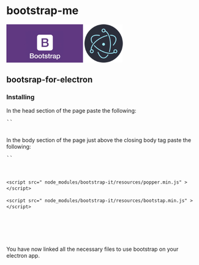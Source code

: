 # bootstrap-me

<img src="img/bootstrap-logo.jpg" height="100" />
<img src="img/electron-logo.png" height="100" />

## bootsrap-for-electron

### Installing

In the head section of the page paste the following:<br>

<pre>
`<link rel="stylesheet" href="node_modules/bootstrap-it/resources/bootstrap.min.css"/>`<br>
</pre>

In the body section of the page just above the closing body tag paste the following:<br>

<pre>
`<script src="node_modules/bootstrap-it/resources/jquery-3.3.1.slim.min.js" ></script>`<br>
`<script src=" node_modules/bootstrap-it/resources/popper.min.js" ></script>`<br>
`<script src=" node_modules/bootstrap-it/resources/bootstap.min.js" ></script>`<br>
</pre>

<br><br><br>
You have now linked all the necessary files to use bootstrap on your electron app.
